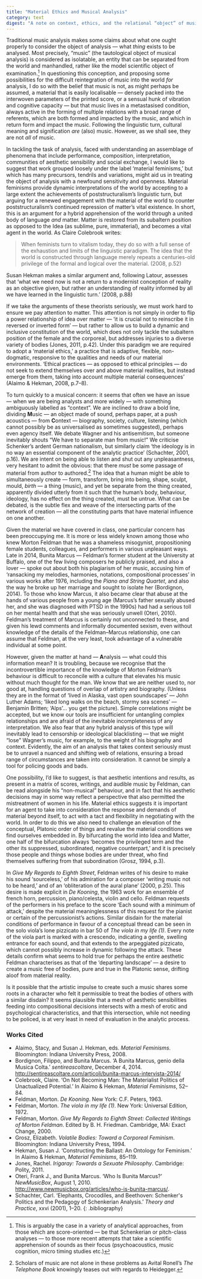 ```yaml
---
title: "Material Ethics and Musical Analysis"
category: text
digest: "A note on context, ethics, and the relational “object” of musical analysis."
---
```

Traditional music analysis makes some claims about what one ought properly to consider the object of analysis — what *thing* exists to be analysed. Most precisely, “music” (the tautological object of musical analysis) is considered as isolatable, an entity that can be separated from the world and manhandled, rather like the model scientific object of examination.[^1] In questioning this conception, and proposing some possibilities for the difficult reintegration of music into the world *for* analysis, I do so with the belief that music is not, as might perhaps be assumed, a material that is easily localisable — densely packed into the interwoven parameters of the printed score, or a sensual hunk of vibration and cognitive capacity — but that music lives in a metastasised condition, always active in the forming of multiple relations with a broad range of referents, which are both formed and impacted by the music, and which in return form and impact the music. Following the linguistic turn, cultural meaning and signification *are* (also) music. However, as we shall see, they are not *all* of music.

[^1]: This is arguably the case in a variety of analytical approaches, from those which are score-oriented — be that Schenkerian or pitch-class analyses — to those more recent attempts that take a scientific apprehension of sounds as their focus (psychoacoustics, music cognition, micro timing studies etc.)

In tackling the task of analysis, faced with understanding an assemblage of phenomena that include performance, composition, interpretation, communities of aesthetic sensibility and social exchange, I would like to suggest that work grouped loosely under the label ‘material feminisms,’ but which has many precursors, tendrils and variations, might aid us in treating the object of analysis with a newfound sensitivity and openness. Material feminisms provide dynamic interpretations of the world by accepting to a large extent the achievements of poststructuralism’s linguistic turn, but arguing for a renewed engagement with the material of the world to counter poststructuralism’s continued repression of matter’s vital existence. In short, this is an argument for a hybrid apprehension of the world through a united body of language *and* matter. Matter is restored from its subaltern position as opposed to the Idea (as sublime, pure, immaterial), and becomes a vital agent in the world. As Claire Colebrook writes:

> When feminists turn to vitalism today, they do so with a full sense of the exhaustion and limits of the linguistic paradigm. The idea that the world is constructed through language merely repeats a centuries-old privilege of the formal and logical over the material. (2008, p.52)

Susan Hekman makes a similar argument and, following Latour, assesses that ‘what we need now is not a return to a modernist conception of reality as an objective given, but rather an understanding of reality informed by all we have learned in the linguistic turn.’ (2008, p.88)

If we take the arguments of these theorists seriously, we must work hard to ensure we pay attention to matter. This attention is not simply in order to flip a power relationship of idea over matter — ‘it is crucial not to reinscribe it in reversed or inverted form’ — but rather to allow us to build a dynamic and inclusive constitution of the world, which does not only tackle the subaltern position of the female and the corporeal, but addresses injuries to a diverse variety of bodies (Jones, 2011, p.42). Under this paradigm we are required to adopt a ‘material ethics,’ a practice that is adaptive, flexible, non-dogmatic, responsive to the qualities and needs of our material environments. ‘Ethical  practices — as opposed to ethical principles — do not seek to extend themselves over and above material realities, but instead emerge from them, taking into account multiple material consequences’ (Alaimo & Hekman, 2008, p.7–8).

To turn quickly to a musical concern: it seems that often we have an issue — when we are being analysts and more widely — with something ambiguously labelled as “context”. We are inclined to draw a bold line, dividing **M**usic — an object made of sound, perhaps paper, at a push acoustics — from **C**ontext — biography, society, culture, listening (which cannot possibly be as universalised as sometimes suggested), perhaps even agency itself. We debate Wagner and his antisemitism, but someone inevitably shouts “We have to separate man from music!” We criticise Schenker’s ardent  German nationalism, but similarly claim ‘the ideology is in no way an essential component of the analytic practice’ (Schachter, 2001, p.16). We are intent on being able to listen and shut out any unpleasantness, very hesitant to admit the obvious: that there *must* be some passage of material from author to authored.[^2] The idea that a human might be able to simultaneously create — form, transform, bring into being, shape, sculpt, mould, *birth* — a thing (music), and yet be separate from the thing created, apparently divided utterly from it such that the human’s body, behaviour, ideology, has no effect on the thing created, must be untrue. What can be debated, is the subtle flex and weave of the intersecting parts of the network of creation — all the constituting parts that have material influence on one another.

[^2]: Scholars of music are not alone in these problems as Avital Ronell’s *The Telephone Book* knowingly teases out with regards to Heidegger.

Given the material we have covered in class, one particular concern has been preoccupying me. It is more or less widely known among those who knew Morton Feldman that he was a shameless misogynist, propositioning female students, colleagues, and performers in various unpleasant ways. Late in 2014, Bunita Marcus — Feldman’s former student at the University at Buffalo, one of the few living composers he publicly praised, and also a lover — spoke out about both his plagiarism of her music, accusing him of ‘ransacking my melodies, harmonies, notations, compositional processes’ in various works after 1976, including the *Piano and String Quartet*, and also the way he broke up her marriage and sought to isolate her (Bordignon, 2014). To those who know Marcus, it also became clear that abuse at the hands of various people from a young age (Marcus’s father sexually abused her, and she was diagnosed with PTSD in the 1990s) had had a serious toll on her mental health and that she was seriously unwell (Oteri, 2010). Feldman’s treatment of Marcus is certainly not unconnected to these, and given his lewd comments and informally documented sexism, even without knowledge of the details of the Feldman–Marcus relationship, one can assume that Feldman, at the very least, took advantage of a vulnerable individual at some point.

However, given the matter at hand — **A**nalysis — what could this information mean? It is troubling, because we recognise that the incontrovertible importance of the knowledge of Morton Feldman’s behaviour is difficult to reconcile with a culture that elevates his music without much thought for the man. We know that we are neither used to, nor good at, handling questions of overlap of artistry and biography. (Unless they are in the format of ‘lived in Alaska, vast open soundscapes’ — John Luther Adams; ‘liked long walks on the beach, stormy sea scenes’ — Benjamin Britten; ‘Alps’… you get the picture). Simple correlations might be accepted, but we know our tools are insufficient for untangling complex relationships and are afraid of the inevitable incompleteness of any interpretation. We also fear that any hybrid analysis of this type will inevitably lead to censorship or ideological blacklisting — that we might “lose” Wagner’s music, for example, to the weight of his biography and context. Evidently, the aim of an analysis that takes context seriously must be to unravel a nuanced and shifting web of relations, ensuring a broad range of circumstances are taken into consideration. It cannot be simply a tool for policing goods and bads.

One possibility, I’d like to suggest, is that aesthetic intentions and results, as present in a matrix of scores, writings, and audible music by Feldman, can be read alongside his “non-musical” behaviour, and in fact that his aesthetic decisions may in some way reflect a perspective that also permitted the mistreatment of women in his life. Material ethics suggests it is important for an agent to take into consideration the response and demands of material beyond itself, to act with a tact and flexibility in negotiating with the world. In order to do this we also need to challenge an elevation of the conceptual, Platonic order of things and revalue the material conditions we find ourselves embedded in. By bifurcating the world into Idea and Matter, one half of the bifurcation always ‘becomes the privileged term and the other its suppressed, subordinated, negative counterpart,’ and it is precisely those people and things whose bodies are under threat, who find themselves suffering from that subordination (Grosz, 1994, p.3).

In *Give My Regards to Eighth Street*, Feldman writes of his desire to make his sound ‘sourceless,’ of his admiration for a composer ‘writing music not to be heard,’ and of an ‘obliteration of the aural plane’ (2000, p.25). This desire is made explicit in *De Kooning*, the 1963 work for an ensemble of french horn, percussion, piano/celesta, violin and cello. Feldman requests of the performers in his preface to the score ‘Each sound with a minimum of attack,’ despite the material meaninglessness of this request for the pianist or certain of the percussionist’s actions. Similar disdain for the material conditions of performance in favour of a conceptual thread can be seen in the solo viola’s lone pizzicato in bar 50 of *The viola in my life (1)*. Every note of the viola part is marked with a crescendo, indicating a gentle, swelling entrance for each sound, and that extends to the arpeggiated pizzicato, which cannot possibly increase in dynamic following the attack. These details confirm what seems to hold true for perhaps the entire aesthetic Feldman characterises as that of the ‘departing landscape’ — a desire to create a music free of bodies, pure and true in the Platonic sense, drifting aloof from material reality.

Is it possible that the artistic impulse to create such a music shares some roots in a character who felt it permissible to treat the bodies of others with a similar disdain? It seems plausible that a mesh of aesthetic sensibilities feeding into compositional decisions intersects with a mesh of erotic and psychological characteristics, and that this intersection, while not needing to be policed, is at very least in need of evaluation in the analytic process.

### Works Cited

- Alaimo, Stacy, and Susan J. Hekman, eds. *Material Feminisms*. Bloomington: Indiana University Press, 2008.
- Bordignon, Filippo, and Bunita Marcus. ‘A Bunita Marcus, genio della Musica Colta.’ *sentireascoltare*, December 4, 2014. <http://sentireascoltare.com/articoli/bunita-marcus-intervista-2014/>
- Colebrook, Claire. ‘On Not Becoming Man: The Materialist Politics of Unactualized Potential.’ In Alaimo & Hekman, *Material Feminisms*, 52–84.
- Feldman, Morton. *De Kooning*. New York: C.F. Peters, 1963.
- Feldman, Morton. *The viola in my life (1)*. New York: Universal Edition, 1972.
- Feldman, Morton. *Give My Regards to Eighth Street: Collected Writings of Morton Feldman*. Edited by B. H. Friedman. Cambridge, MA: Exact Change, 2000.
- Grosz, Elizabeth. *Volatile Bodies: Toward a Corporeal Feminism*. Bloomington: Indiana University Press, 1994.
- Hekman, Susan J. ‘Constructing the Ballast: An Ontology for Feminism.’ In Alaimo & Hekman, *Material Feminisms*, 85–119.
- Jones, Rachel. *Irigaray: Towards a Sexuate Philosophy*. Cambridge: Polity, 2011.
- Oteri, Frank J., and Bunita Marcus. ‘Who Is Bunita Marcus?’ *NewMusicBox*, August 1, 2010. <http://www.newmusicbox.org/articles/who-is-bunita-marcus/>.
- Schachter, Carl. ‘Elephants, Crocodiles, and Beethoven: Schenker's Politics and the Pedagogy of Schenkerian Analysis.’ *Theory and Practice*, xxvi (2001), 1–20.
{: .bibliography}
